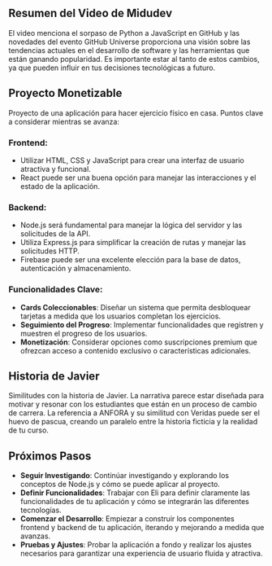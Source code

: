 ## Resumen del Video de Midudev

El video menciona el sorpaso de Python a JavaScript en GitHub y las novedades del evento GitHub Universe proporciona una visión sobre las tendencias actuales en el desarrollo de software y las herramientas que están ganando popularidad. Es importante estar al tanto de estos cambios, ya que pueden influir en tus decisiones tecnológicas a futuro.

## Proyecto Monetizable

Proyecto de una aplicación para hacer ejercicio físico en casa. Puntos clave a considerar mientras se avanza:

### Frontend:

-   Utilizar HTML, CSS y JavaScript para crear una interfaz de usuario atractiva y funcional.
-   React puede ser una buena opción para manejar las interacciones y el estado de la aplicación.

### Backend:

-   Node.js será fundamental para manejar la lógica del servidor y las solicitudes de la API.
-   Utiliza Express.js para simplificar la creación de rutas y manejar las solicitudes HTTP.
-   Firebase puede ser una excelente elección para la base de datos, autenticación y almacenamiento.

### Funcionalidades Clave:

-   **Cards Coleccionables**: Diseñar un sistema que permita desbloquear tarjetas a medida que los usuarios completan los ejercicios.
-   **Seguimiento del Progreso**: Implementar funcionalidades que registren y muestren el progreso de los usuarios.
-   **Monetización**: Considerar opciones como suscripciones premium que ofrezcan acceso a contenido exclusivo o características adicionales.

## Historia de Javier

Similitudes con la historia de Javier. La narrativa parece estar diseñada para motivar y resonar con los estudiantes que están en un proceso de cambio de carrera. La referencia a ANFORA y su similitud con Veridas puede ser el huevo de pascua, creando un paralelo entre la historia ficticia y la realidad de tu curso.

## Próximos Pasos

-   **Seguir Investigando**: Continúar investigando y explorando los conceptos de Node.js y cómo se puede aplicar al proyecto.
-   **Definir Funcionalidades**: Trabajar con Eli para definir claramente las funcionalidades de tu aplicación y cómo se integrarán las diferentes tecnologías.
-   **Comenzar el Desarrollo**: Empiezar a construir los componentes frontend y backend de tu aplicación, iterando y mejorando a medida que avanzas.
-   **Pruebas y Ajustes**: Probar la aplicación a fondo y realizar los ajustes necesarios para garantizar una experiencia de usuario fluida y atractiva.
